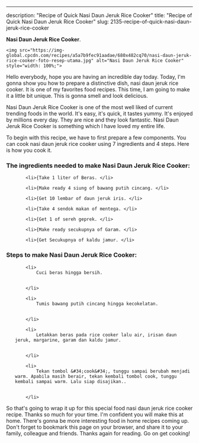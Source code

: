 ---
description: "Recipe of Quick Nasi Daun Jeruk Rice Cooker"
title: "Recipe of Quick Nasi Daun Jeruk Rice Cooker"
slug: 2135-recipe-of-quick-nasi-daun-jeruk-rice-cooker

<p>
	<strong>Nasi Daun Jeruk Rice Cooker</strong>. 
	
</p>
<p>
	
	<img src="https://img-global.cpcdn.com/recipes/a5a7b9fec91aadae/680x482cq70/nasi-daun-jeruk-rice-cooker-foto-resep-utama.jpg" alt="Nasi Daun Jeruk Rice Cooker" style="width: 100%;">
	
	
</p>
<p>
	Hello everybody, hope you are having an incredible day today. Today, I'm gonna show you how to prepare a distinctive dish, nasi daun jeruk rice cooker. It is one of my favorites food recipes. This time, I am going to make it a little bit unique. This is gonna smell and look delicious.
</p>
	
<p>
	
</p>
<p>
	Nasi Daun Jeruk Rice Cooker is one of the most well liked of current trending foods in the world. It's easy, it's quick, it tastes yummy. It's enjoyed by millions every day. They are nice and they look fantastic. Nasi Daun Jeruk Rice Cooker is something which I have loved my entire life.
</p>

<p>
To begin with this recipe, we have to first prepare a few components. You can cook nasi daun jeruk rice cooker using 7 ingredients and 4 steps. Here is how you cook it.
</p>

<h3>The ingredients needed to make Nasi Daun Jeruk Rice Cooker:</h3>

<ol>
	
		<li>{Take 1 liter of Beras. </li>
	
		<li>{Make ready 4 siung of bawang putih cincang. </li>
	
		<li>{Get 10 lembar of daun jeruk iris. </li>
	
		<li>{Take 4 sendok makan of mentega. </li>
	
		<li>{Get 1 of sereh geprek. </li>
	
		<li>{Make ready secukupnya of Garam. </li>
	
		<li>{Get Secukupnya of kaldu jamur. </li>
	
</ol>
<p>
	
</p>

<h3>Steps to make Nasi Daun Jeruk Rice Cooker:</h3>

<ol>
	
		<li>
			Cuci beras hingga bersih.
			
			
		</li>
	
		<li>
			Tumis bawang putih cincang hingga kecokelatan.
			
			
		</li>
	
		<li>
			Letakkan beras pada rice cooker lalu air, irisan daun jeruk, margarine, garam dan kaldu jamur.
			
			
		</li>
	
		<li>
			Tekan tombol &#34;cook&#34;, tunggu sampai berubah menjadi warm. Apabila masih berair, tekan kembali tombol cook, tunggu kembali sampai warm. Lalu siap disajikan..
			
			
		</li>
	
</ol>

<p>
	
</p>

<p>
	So that's going to wrap it up for this special food nasi daun jeruk rice cooker recipe. Thanks so much for your time. I'm confident you will make this at home. There's gonna be more interesting food in home recipes coming up. Don't forget to bookmark this page on your browser, and share it to your family, colleague and friends. Thanks again for reading. Go on get cooking!
</p>
